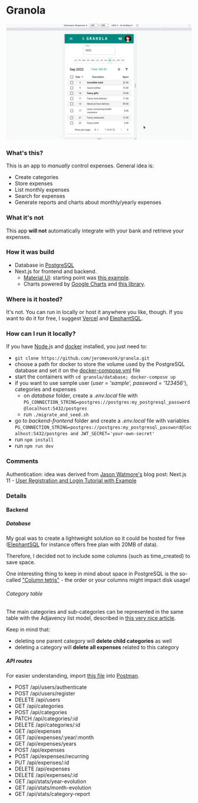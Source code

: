 # Granola

![](docs/screencast_full.gif)

### What's this?

This is an app to *manually* control expenses. General idea is:

* Create categories
* Store expenses
* List monthly expenses
* Search for expenses
* Generate reports and charts about monthly/yearly expenses

### What it's not

This app **will not** automatically integrate with your bank and retrieve your expenses.

### How it was build

* Database in [PostgreSQL](https://www.postgresql.org/)
* Next.js for frontend and backend.
  * [Material UI](https://mui.com): starting point was [this example](https://github.com/mui/material-ui/tree/master/examples/nextj).
  * Charts powered by [Google Charts](https://developers.google.com/chart) and [this library](https://www.react-google-charts.com/).

### Where is it hosted?

It's not. You can run in locally or host it anywhere you like, though. If you want to do it for free, I suggest [Vercel](https://vercel.com/) and [ElephantSQL](https://www.elephantsql.com/).

### How can I run it locally?

If you have [Node.j](https://nodejs.org/en/)s and [docker](https://www.docker.com/) installed, you just need to:

* `git clone https://github.com/jeromevonk/granola.git`
* choose a path for docker to store the volume used by the PostgreSQL database and set it on the [docker-compose.yml](https://github.com/jeromevonk/granola/blob/main/database/docker-compose.yml#L10) file
* start the containers with `cd granola/database; docker-compose up`
* if you want to use sample user (*user = 'sample', password = '123456'*), categories and expenses
  * on *database* folder, create a *.env.local* file with `PG_CONNECTION_STRING=postgres://postgres:my_postgresql_password@localhost:5432/postgres`
  * run `./migrate_and_seed.sh`
* go to *backend-frontend* folder and create a *.env.local* file with variables `PG_CONNECTION_STRING=postgres://postgres:my_postgresql_password@localhost:5432/postgres and JWT_SECRET='your-own-secret'`
* run `npm install`
* run `npm run dev`

### Comments

Authentication: idea was derived from [Jason Watmore's](https://jasonwatmore.com) blog post: Next.js 11 - [User Registration and Login Tutorial with Example](https://jasonwatmore.com/post/2021/08/19/next-js-11-user-registration-and-login-tutorial-with-example-app)

### Details

#### Backend

##### Database

My goal was to create a lightweight solution so it could be hosted for free ([ElephantSQL](https://www.elephantsql.com/plans.html) for instance offers free plan with 20MB of data).

Therefore, I decided not to include some columns (such as time_created) to save space.

One interesting thing to keep in mind about space in PostgreSQL is the so-called
["Column tetris"](https://stackoverflow.com/a/7431468/660711) - the order or your columns might impact disk usage!

###### Category table

The main categories and sub-categories can be represented in the same table with the Adjavency list model, described in [this very nice article](https://www.mysqltutorial.org/mysql-adjacency-list-tree/).

Keep in mind that:

- deleting one parent category will **delete child categories** as well
- deleting a category will **delete all expenses** related to this category

##### API routes

For easier understanding, import [this file](https://github.com/jeromevonk/granola/blob/main/docs/Granola%20API.postman_collection.json) into [Postman](https://www.postman.com/downloads/).

* POST /api/users/authenticate
* POST /api/users/register
* DELETE /api/users
* GET /api/categories
* POST /api/categories
* PATCH /api/categories/:id
* DELETE /api/categories/:id
* GET /api/expenses
* GET /api/expenses/:year/:month
* GET /api/expenses/years
* POST /api/expenses
* POST /api/expenses/recurring
* PUT /api/expenses/:id
* DELETE /api/expenses
* DELETE /api/expenses/:id
* GET /api/stats/year-evolution
* GET /api/stats/month-evolution
* GET /api/stats/category-report
